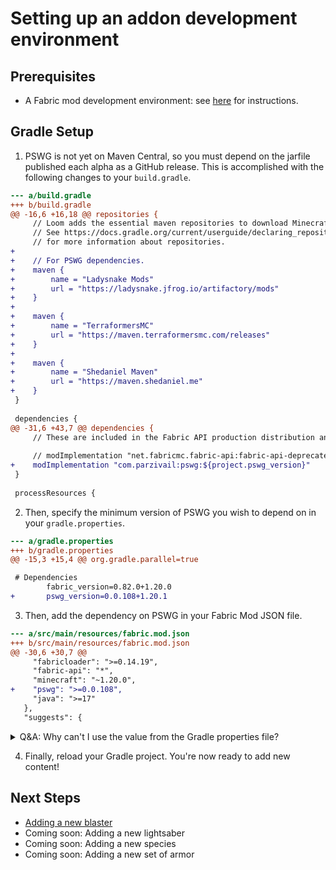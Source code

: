 # Setting up an addon development environment

## Prerequisites

* A Fabric mod development environment: see [here](https://fabricmc.net/wiki/tutorial:setup) for instructions.

## Gradle Setup

1. PSWG is not yet on Maven Central, so you must depend on the jarfile published each alpha as a GitHub release. This is accomplished with the following changes to your `build.gradle`.

```diff
--- a/build.gradle
+++ b/build.gradle
@@ -16,6 +16,18 @@ repositories {
     // Loom adds the essential maven repositories to download Minecraft and libraries from automatically.
     // See https://docs.gradle.org/current/userguide/declaring_repositories.html
     // for more information about repositories.
+
+    // For PSWG dependencies.
+    maven {
+        name = "Ladysnake Mods"
+        url = "https://ladysnake.jfrog.io/artifactory/mods"
+    }
+
+    maven {
+        name = "TerraformersMC"
+        url = "https://maven.terraformersmc.com/releases"
+    }
+
+    maven {
+        name = "Shedaniel Maven"
+        url = "https://maven.shedaniel.me"
+    }
 }
 
 dependencies {
@@ -31,6 +43,7 @@ dependencies {
     // These are included in the Fabric API production distribution and allow you to update your mod to the latest modules at a later more convenient time.
 
     // modImplementation "net.fabricmc.fabric-api:fabric-api-deprecated:${project.fabric_version}"
+    modImplementation "com.parzivail:pswg:${project.pswg_version}"
 }
 
 processResources {
```

2. Then, specify the minimum version of PSWG you wish to depend on in your `gradle.properties`.

```diff
--- a/gradle.properties
+++ b/gradle.properties
@@ -15,3 +15,4 @@ org.gradle.parallel=true

 # Dependencies
        fabric_version=0.82.0+1.20.0
+       pswg_version=0.0.108+1.20.1

```

3. Then, add the dependency on PSWG in your Fabric Mod JSON file.

```diff
--- a/src/main/resources/fabric.mod.json
+++ b/src/main/resources/fabric.mod.json
@@ -30,6 +30,7 @@
     "fabricloader": ">=0.14.19",
     "fabric-api": "*",
     "minecraft": "~1.20.0",
+    "pswg": ">=0.0.108",
     "java": ">=17"
   },
   "suggests": {

```

<details>
<summary>Q&A: Why can't I use the value from the Gradle properties file?</summary>

At runtime, if you're not building and running with Gradle (building and running with IntelliJ is recommended), these values in the Fabric Mod JSON are not populated with the values present in `gradle.properties`, and the version at runtime would be the literal string `${pswg_version}` instead of interpolating with the correct value, e.g. `0.0.108+1.20.1`. Hopefully future developments will prevent this redundancy, but unfortunately, specifying the version number in both locations is best practice for now.

</details>

4. Finally, reload your Gradle project. You're now ready to add new content!

## Next Steps

* [Adding a new blaster](adding-blasters.md)
* Coming soon: Adding a new lightsaber
* Coming soon: Adding a new species
* Coming soon: Adding a new set of armor
